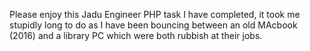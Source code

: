 Please enjoy this Jadu Engineer PHP task I have completed, it took me stupidly long to do as I have been bouncing between an old MAcbook (2016) and a library PC which were both rubbish at their jobs. 
